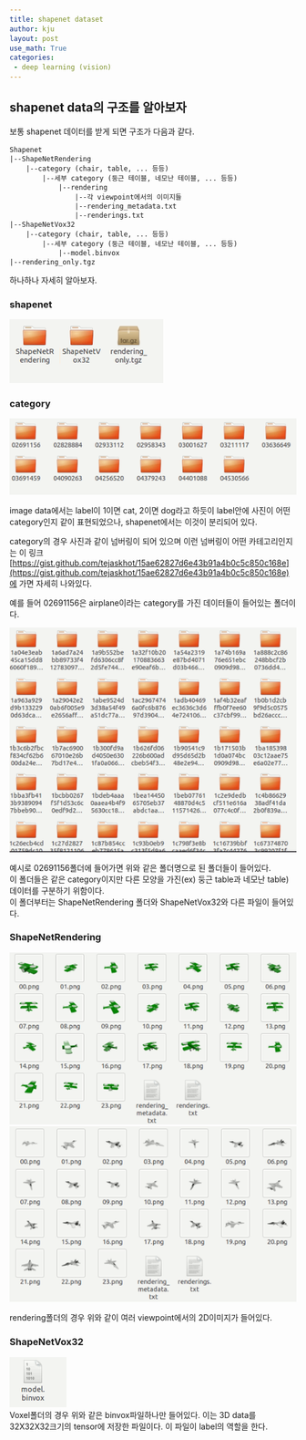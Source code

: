 ```yaml
---
title: shapenet dataset
author: kju
layout: post
use_math: True
categories:
 - deep learning (vision)
---
```

## shapenet data의 구조를 알아보자

보통 shapenet 데이터를 받게 되면 구조가 다음과 같다.

```
Shapenet
|--ShapeNetRendering
    |--category (chair, table, ... 등등)
        |--세부 category (둥근 테이블, 네모난 테이블, ... 등등)
            |--rendering
                |--각 viewpoint에서의 이미지들
                |--rendering_metadata.txt
                |--renderings.txt
|--ShapeNetVox32
    |--category (chair, table, ... 등등)
        |--세부 category (둥근 테이블, 네모난 테이블, ... 등등)
            |--model.binvox
|--rendering_only.tgz
```

하나하나 자세히 알아보자.

### shapenet

![shapenet](/post_images/shapenet/folder1.PNG "shapenet")

### category

![category](/post_images/shapenet/renderingfolder.PNG "category")

image data에서는 label이 1이면 cat, 2이면 dog라고 하듯이 label안에 사진이 어떤 category인지 같이 표현되었으나, shapenet에서는 이것이 분리되어 있다.

category의 경우 사진과 같이 넘버링이 되어 있으며 이런 넘버링이 어떤 카테고리인지는 이 링크[https://gist.github.com/tejaskhot/15ae62827d6e43b91a4b0c5c850c168e](https://gist.github.com/tejaskhot/15ae62827d6e43b91a4b0c5c850c168e)에 가면 자세히 나와있다.   

예를 들어 02691156은 airplane이라는 category를 가진 데이터들이 들어있는 폴더이다.

![세부 category](/post_images/shapenet/renderingfolder2.PNG "세부category")

예시로 02691156폴더에 들어가면 위와 같은 폴더명으로 된 폴더들이 들어있다.   
이 폴더들은 같은 category이지만 다른 모양을 가진(ex) 둥근 table과 네모난 table) 데이터를 구분하기 위함이다.   
이 폴더부터는 ShapeNetRendering 폴더와 ShapeNetVox32와 다른 파일이 들어있다.

### ShapeNetRendering

![rendering1](/post_images/shapenet/renderingfolder4.PNG "rendering1")
![rendering2](/post_images/shapenet/renderingfolder4_1.PNG " rendering2")

rendering폴더의 경우 위와 같이 여러 viewpoint에서의 2D이미지가 들어있다.

### ShapeNetVox32

![Voxel](/post_images/shapenet/voxelfolder3.PNG "Voxel")   
Voxel폴더의 경우 위와 같은 binvox파일하나만 들어있다. 이는 3D data를 32X32X32크기의 tensor에 저장한 파일이다. 이 파일이 label의 역할을 한다.